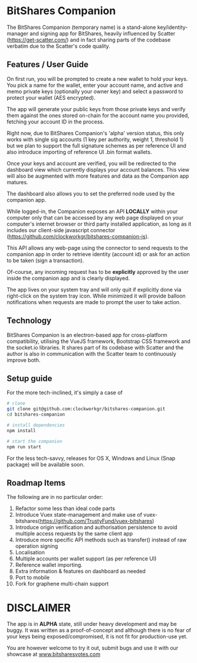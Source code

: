 # BitShares Companion

The BitShares Companion (temporary name) is a stand-alone key/identity-manager and signing app for BitShares, heavily influenced by Scatter (https://get-scatter.com/) and in fact sharing parts of the codebase verbatim due to the Scatter's code quality.

## Features / User Guide

On first run, you will be prompted to create a new wallet to hold your keys. You pick a name for the wallet, enter your account name, and active and memo private keys (optionally your owner key) and select a password to protect your wallet (AES encrypted).

The app will generate your public keys from those private keys and verify them against the ones stored on-chain for the account name you provided, fetching your account ID in the process.

Right now, due to BitShares Companion's 'alpha' version status, this only works with single sig accounts (1 key per authority, weight 1, threshold 1) but we plan to support the full signature schemes as per reference UI and also introduce importing of reference UI .bin format wallets.

Once your keys and account are verified, you will be redirected to the dashboard view which currently displays your account balances. This view will also be augmented with more features and data as the Companion app matures. 

The dashboard also allows you to set the preferred node used by the companion app.

While logged-in, the Companion exposes an API **LOCALLY** within your computer only that can be accessed by any web page displayed on your computer's internet browser or third party installed application, as long as it includes our client-side javascript connector (https://github.com/clockworkgr/bitshares-companion-js).

This API allows any web-page using the connector to send requests to the companion app in order to retrieve identity (account id) or ask for an action to be taken (sign a transaction).

Of-course, any incoming request has to be **explicitly** approved by the user inside the companion app and is clearly displayed.

The app lives on your system tray and will only quit if explicitly done via right-click on the system tray icon. While minimized it will provide balloon notifications when requests are made to prompt the user to take action.

## Technology

BitShares Companion is an electron-based app for cross-platform compatibility, utilising the VueJS framework, Bootstrap CSS framework and the socket.io libraries. It shares part of its codebase with Scatter and the author is also in communication with the Scatter team to continuously improve both.

## Setup guide

For the more tech-inclined, it's simply a case of

``` bash
# clone
git clone git@github.com:clockworkgr/bitshares-companion.git
cd bitshares-companion

# install dependencies
npm install

# start the companion
npm run start
```

For the less tech-savvy, releases for OS X, Windows and Linux (Snap package) will be available soon.

## Roadmap Items

The following are in no particular order:

1. Refactor some less than ideal code parts
2. Introduce Vuex state-management and make use of vuex-bitshares(https://github.com/TrustyFund/vuex-bitshares)
3. Introduce origin verification and authorisation persistence to avoid multiple access requests by the same client app
4. Introduce more specific API methods such as transfer() instead of raw operation signing
5. Localisation
6. Multiple accounts per wallet support (as per reference UI)
7. Reference wallet importing.
8. Extra information & features on dashboard as needed
9. Port to mobile
10. Fork for graphene multi-chain support

# DISCLAIMER

The app is in **ALPHA** state, still under heavy development and may be buggy. It was written as a proof-of-concept and although there is no fear of your keys being exposed/compromised, it is not fit for production-use yet.

You are however welcome to try it out, submit bugs and use it with our showcase at www.bitsharesvotes.com
